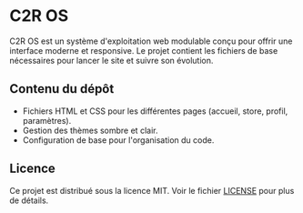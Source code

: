 # C2R OS

C2R OS est un système d'exploitation web modulable conçu pour offrir une interface moderne et responsive. Le projet contient les fichiers de base nécessaires pour lancer le site et suivre son évolution.

## Contenu du dépôt

- Fichiers HTML et CSS pour les différentes pages (accueil, store, profil, paramètres).
- Gestion des thèmes sombre et clair.
- Configuration de base pour l'organisation du code.

## Licence

Ce projet est distribué sous la licence MIT. Voir le fichier [LICENSE](LICENSE) pour plus de détails.

